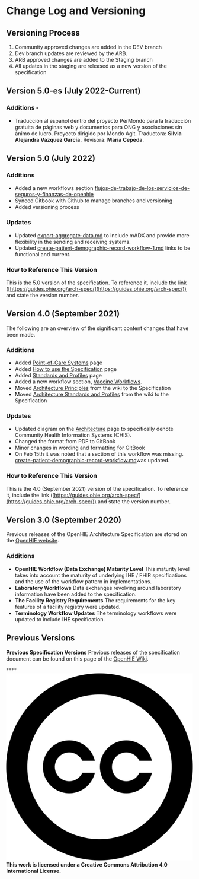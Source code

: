 # Change Log and Versioning





## Versioning Process

1. Community approved changes are added in the DEV branch
2. Dev branch updates are reviewed by the ARB.
3. ARB approved changes are added to the Staging branch
4. All updates in the staging are released as a new version of the specification

## Version 5.0-es (July 2022-Current)

### Additions -&#x20;

* Traducción al español dentro del proyecto PerMondo para la traducción gratuita de páginas web y documentos para ONG y asociaciones sin ánimo de lucro. Proyecto dirigido por Mondo Agit. Traductora: **Silvia Alejandra Vázquez García.** Revisora: **María Cepeda**.&#x20;



## Version 5.0 (July 2022)

### Additions

* Added a new workflows section [flujos-de-trabajo-de-los-servicios-de-seguros-y-finanzas-de-openhie](introduction/flujos-de-trabajo-de-los-servicios-de-seguros-y-finanzas-de-openhie/ "mention")
* Synced Gitbook with Github to manage branches and versioning
* Added versioning process

### Updates&#x20;

* Updated [export-aggregate-data.md](introduction/aggregate-reporting-workflows/export-aggregate-data.md "mention") to include mADX and provide more flexibility in the sending and receiving systems. &#x20;
* Updated [create-patient-demographic-record-workflow-1.md](introduction/patient-identity-management-workflows/create-patient-demographic-record-workflow-1.md "mention") links to be functional and current.

### How to Reference This Version

This is the 5.0 version of the specification.  To reference it, include the link ([https://guides.ohie.org/arch-spec/](https://guides.ohie.org/arch-spec/)) and state the version number. &#x20;

## Version 4.0 (September 2021)

The following are an overview of the significant content changes that have been made. &#x20;

### Additions

* Added [Point-of-Care Systems](openhie-component-specifications-1/point-of-care-systems.md) page
* Added [How to use the Specification](get-started.md) page
* Added [Standards and Profiles](architecture-specification/standards-and-profiles.md) page
* Added a new workflow section, [Vaccine Workflows](introduction/vaccine-workflows.md). &#x20;
* Moved [Architecture Principles](architecture-specification/architectural-principles.md) from the wiki to the Specification&#x20;
* Moved [Architecture Standards and Profiles](architecture-specification/standards-and-profiles.md) from the wiki to the Specification

### Updates&#x20;

* Updated diagram on the [Architecture](architecture-specification/overview-of-the-architecture.md) page to specifically denote Community Health Information Systems (CHIS).&#x20;
* Changed the format from PDF to GitBook&#x20;
* Minor changes in wording and formatting for GitBook
* On Feb 15th it was noted that a section of this workflow was missing.  [create-patient-demographic-record-workflow.md](introduction/patient-identity-management-workflows/create-patient-demographic-record-workflow.md "mention")was updated. &#x20;

### How to Reference This Version

This is the 4.0 (September 2021) version of the specification.  To reference it, include the link ([https://guides.ohie.org/arch-spec/](https://guides.ohie.org/arch-spec/)) and state the version number. &#x20;

## Version 3.0 (September 2020)

Previous releases of the OpenHIE Architecture Specification are stored on the [OpenHIE website](https://ohie.org/framework/).

### Additions

* **OpenHIE Workflow (Data Exchange) Maturity Level** This maturity level takes into account the maturity of underlying IHE / FHIR specifications and the use of the workflow pattern in implementations.
* **Laboratory Workflows** Data exchanges revolving around laboratory information have been added to the specification.
* **The Facility Registry Requirements** The requirements for the key features of a facility registry were updated.
* **Terminology Workflow Updates** The terminology workflows were updated to include IHE specification.

## Previous Versions

**Previous Specification Versions** Previous releases of the specification document can be found on this page of the [OpenHIE Wiki](https://wiki.ohie.org/).

****<img src=".gitbook/assets/creative-commons.svg" alt="" data-size="line"> **This work is licensed under a Creative Commons Attribution 4.0 International License.**
